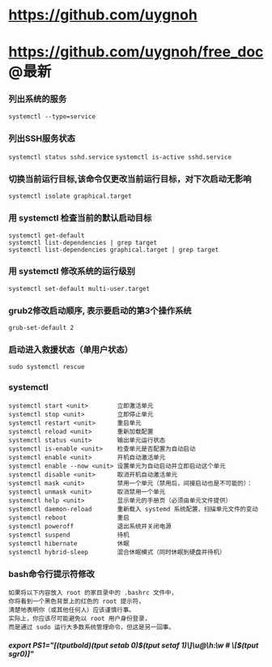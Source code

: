# https://github.com/uygnoh
# https://github.com/uygnoh/free_doc @最新


### 列出系统的服务
`systemctl --type=service`

### 列出SSH服务状态 
`systemctl status sshd.service`
`systemctl is-active sshd.service`

### 切换当前运行目标,该命令仅更改当前运行目标，对下次启动无影响
`systemctl isolate graphical.target` 

### 用 systemctl 检查当前的默认启动目标
```note
systemctl get-default
systemctl list-dependencies | grep target
systemctl list-dependencies graphical.target | grep target
```


### 用 systemctl 修改系统的运行级别
`systemctl set-default multi-user.target`



### grub2修改启动顺序, 表示要启动的第3个操作系统
`grub-set-default 2` 


### 启动进入救援状态（单用户状态）
`sudo systemctl rescue`


### systemctl
```note
systemctl start <unit>        立即激活单元
systemctl stop <unit>         立即停止单元
systemctl restart <unit>      重启单元
systemctl reload <unit>       重新加载配置
systemctl status <unit>       输出单元运行状态
systemctl is-enable <unit>    检查单元是否配置为自动启动
systemctl enable <unit>       开机自动激活单元
systemctl enable --now <unit> 设置单元为自动启动并立即启动这个单元
systemctl disable <unit>      取消开机自动激活单元
systemctl mask <unit>         禁用一个单元（禁用后，间接启动也是不可能的）： 
systemctl unmask <unit>       取消禁用一个单元
systemctl help <unit>         显示单元的手册页（必须由单元文件提供）
systemctl daemon-reload       重新载入 systemd 系统配置，扫描单元文件的变动
systemctl reboot              重启
systemctl poweroff            退出系统并关闭电源
systemctl suspend             待机
systemctl hibernate           休眠
systemctl hybrid-sleep        混合休眠模式（同时休眠到硬盘并待机）
```




### bash命令行提示符修改
```note
如果将以下内容放入 root 的家目录中的 .bashrc 文件中，
你将看到一个黑色背景上的红色的 root 提示符，
清楚地表明你（或其他任何人）应该谨慎行事。
实际上，你应该尽可能避免以 root 用户身份登录，
而是通过 sudo 运行大多数系统管理命令，但这是另一回事。
```
##### export PS1="\[$(tput bold)$(tput setab 0)$(tput setaf 1)\]\u@\h:\w # \[$(tput sgr0)\]"
